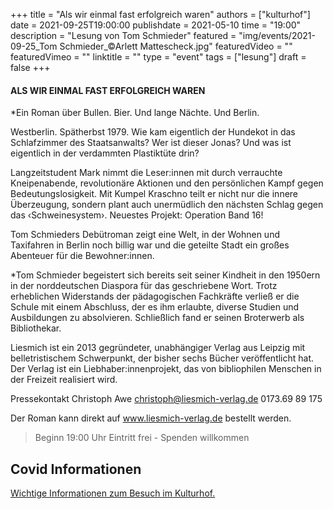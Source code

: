 +++
title = "Als wir einmal fast erfolgreich waren"
authors = ["kulturhof"]
date = 2021-09-25T19:00:00
publishdate = 2021-05-10
time = "19:00"
description = "Lesung von Tom Schmieder"
featured = "img/events/2021-09-25_Tom Schmieder_©Arlett Mattescheck.jpg"
featuredVideo = ""
featuredVimeo = ""
linktitle = ""
type = "event"
tags = ["lesung"]
draft = false
+++

#### ALS WIR EINMAL FAST ERFOLGREICH WAREN

*Ein Roman über Bullen. Bier. Und lange Nächte. Und Berlin.

Westberlin. Spätherbst 1979. Wie kam eigentlich der Hundekot in das Schlafzimmer des Staatsanwalts? Wer ist dieser Jonas? Und was ist eigentlich in der verdammten Plastiktüte drin?


Langzeitstudent Mark nimmt die Leser:innen mit durch verrauchte Kneipenabende, revolutionäre Aktionen und den persönlichen Kampf gegen Bedeutungslosigkeit. Mit Kumpel Kraschno teilt er nicht nur die innere Überzeugung, sondern plant auch unermüdlich den nächsten Schlag gegen das ‹Schweinesystem›. Neuestes Projekt: Operation Band 16!

Tom Schmieders Debütroman zeigt eine Welt, in der Wohnen und Taxifahren in Berlin noch billig war und die geteilte Stadt ein großes Abenteuer für die Bewohner:innen. 


*Tom Schmieder begeistert sich bereits seit seiner Kindheit in den 1950ern in der norddeutschen Diaspora für das geschriebene Wort. Trotz erheblichen Widerstands der pädagogischen Fachkräfte verließ er die Schule mit einem Abschluss, der es ihm erlaubte, diverse Studien und Ausbildungen zu absolvieren. Schließlich fand er seinen Broterwerb als Bibliothekar.

Liesmich ist ein 2013 gegründeter, unabhängiger Verlag aus Leipzig mit belletristischem Schwerpunkt, der bisher sechs Bücher veröffentlicht hat. Der Verlag ist ein Liebhaber:innenprojekt, das von bibliophilen Menschen in der Freizeit realisiert wird.

Pressekontakt
Christoph Awe
christoph@liesmich-verlag.de
0173.69 89 175

Der Roman kann direkt auf www.liesmich-verlag.de bestellt werden.






>Beginn 19:00 Uhr
>Eintritt frei - Spenden willkommen


## Covid Informationen

[Wichtige Informationen zum Besuch im Kulturhof.](covid-info)
